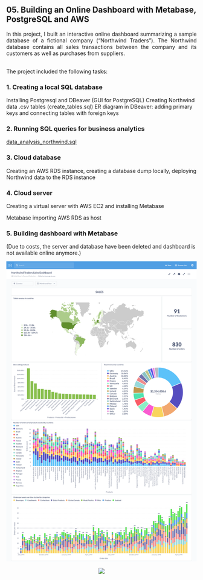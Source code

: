 ## 05. Building an Online Dashboard with Metabase, PostgreSQL and AWS 

<div align="justify">In this project, I built an interactive online dashboard summarizing a sample database of a fictional company (“Northwind Traders”). The Northwind database contains all sales transactions between the company and its customers as well as purchases from suppliers.</div><br>

The project included the following tasks:

### 1. Creating a local SQL database 
Installing Postgresql and DBeaver (GUI for PostgreSQL)
Creating Northwind data .csv tables (create_tables.sql)
ER diagram in DBeaver: adding primary keys and connecting tables with foreign keys 

### 2. Running SQL queries for business analytics 

[data_analysis_northwind.sql](https://github.com/orosz-attila/Spiced-Academy-Data-Science-Projects/blob/master/05_dashboard/data_analysis_northwind.sql)


### 3. Cloud database

Creating an AWS RDS instance, creating a database dump locally, deploying Northwind data to the RDS instance

### 4. Cloud server

Creating a virtual server with AWS EC2 and installing Metabase 

Metabase importing AWS RDS as host 

### 5. Building dashboard with Metabase  


(Due to costs, the server and database have been deleted and dashboard is not available online anymore.)

![animation](05_dashboard/image/northwind_traders_dashboard.png)



<p align="center">
  <img src="https://github.com/orosz-attila/Spiced-Academy-Data-Science-Projects/blob/c72cf4d72887b833f41c583211852dcdf4092abc/05_dashboard/image/northwind_traders_dashboard.png"/>
</p>